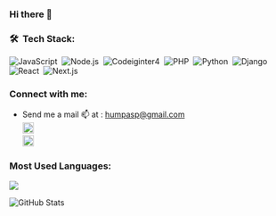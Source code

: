 ### Hi there 👋
### 🛠 &nbsp;Tech Stack:
![JavaScript](https://img.shields.io/badge/-JavaScript-05122A?style=flat&logo=javascript)&nbsp;
![Node.js](https://img.shields.io/badge/-Node.js-05122A?style=flat&logo=node.js)&nbsp;
![Codeiginter4](https://img.shields.io/badge/-Codeiginter4-05122A?style=flat&logo=codeiginter4)&nbsp;
![PHP](https://img.shields.io/badge/-Php-05122A?style=flat&logo=php)&nbsp;
![Python](https://img.shields.io/badge/-Python-05122A?style=flat&logo=python)&nbsp;
![Django](https://img.shields.io/badge/-Django-05122A?style=flat&logo=django)&nbsp;
![React](https://img.shields.io/badge/-React-05122A?style=flat&logo=react)&nbsp;
![Next.js](https://img.shields.io/badge/-Next.js-05122A?style=flat&logo=next.js)&nbsp;
<br />

### Connect with me:
* Send me a mail :mailbox: at : humpasp@gmail.com <br />
[<img src='https://cdn.jsdelivr.net/npm/simple-icons@3.0.1/icons/linkedin.svg' alt='linkedin' height='20'>](https://www.linkedin.com/in/okoth-humphrey/)<br />
[<img src='https://cdn.jsdelivr.net/npm/simple-icons@3.0.1/icons/twitter.svg' alt='twitter' height='20'>](https://twitter.com/humphreyokoth_)

<!-- ![website](https://humphreyokoth.github.io/portfolio/)
![twitter](https://twitter.com/humphreyokoth_) -->
<!-- ![linkedin](https://www.linkedin.com/in/okoth-humphrey/) -->
### Most Used Languages:
<img src="https://github-readme-stats.vercel.app/api/top-langs/?username=humphreyokoth&layout=compact&theme=gotham&jupyter%20notebook,JavaScript,Python,Php,dockerfile,typescript,c,scss,css&langs_count=10%22%20width=%22250%22%20alt=%22Python%22%20style=%22vertical-align:top;%20margin:4px;%20width:100%%22">


<!-- ![Readme Card](https://github-readme-stats.vercel.app/api/pin/?username=humphreyokoth&repo=github-readme-stats) -->
![GitHub Stats](https://github-readme-stats.vercel.app/api?username=humphreyokoth&theme=radical)
<br />
<!-- ![Top Langs](https://github-readme-stats.vercel.app/api/top-langs/?username=humphreyokoth&langs_count=8) -->


<!-- - 👨‍💻   Frontend: HTML, CSS, JavaScript , PHP       
- 🔧Backend: NodeJs, Python, PHP  
- Frameworks:  ReactJS, NextJS, Django, Codeigniter4
- CI/CD DevOps tools Docker, Github Actions ,Circl CI
- TDD  Mocha and Chai , PHP Unit.
- 👯 I collaborate to **Open Source**
- 🔭 Technical mentoring Junior Developers
 -->
